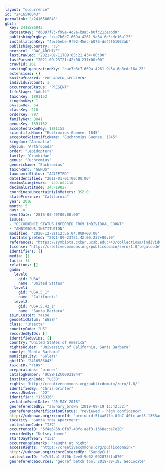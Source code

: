 ```yaml
---
layout: "occurrence"
id: "2416586043"
permalink: "/2416586043"
gbif:
  key: 2416586043
  datasetKey: "d6097f75-f99e-4c2a-b8a5-b0fc213ecbd0"
  publishingOrgKey: "cae7b6c7-669a-4261-9a34-6e8cdc16a125"
  installationKey: "4ec55ebe-9f92-45ec-b076-dd45f61003ab"
  publishingCountry: "US"
  protocol: "DWC_ARCHIVE"
  lastCrawled: "2021-09-11T09:05:22.434+00:00"
  lastParsed: "2021-09-23T21:42:00.237+00:00"
  crawlId: 161
  hostingOrganizationKey: "cae7b6c7-669a-4261-9a34-6e8cdc16a125"
  extensions: {}
  basisOfRecord: "PRESERVED_SPECIMEN"
  individualCount: 1
  occurrenceStatus: "PRESENT"
  lifeStage: "Adult"
  taxonKey: 1891152
  kingdomKey: 1
  phylumKey: 54
  classKey: 216
  orderKey: 797
  familyKey: 8841
  genusKey: 1891152
  acceptedTaxonKey: 1891152
  scientificName: "Euchromius Guenee, 1845"
  acceptedScientificName: "Euchromius Guenee, 1845"
  kingdom: "Animalia"
  phylum: "Arthropoda"
  order: "Lepidoptera"
  family: "Crambidae"
  genus: "Euchromius"
  genericName: "Euchromius"
  taxonRank: "GENUS"
  taxonomicStatus: "ACCEPTED"
  dateIdentified: "2018-01-01T00:00:00"
  decimalLongitude: -119.862116
  decimalLatitude: 34.419827
  coordinateUncertaintyInMeters: 392.0
  stateProvince: "California"
  year: 2016
  month: 5
  day: 10
  eventDate: "2016-05-10T00:00:00"
  issues:
  - "OCCURRENCE_STATUS_INFERRED_FROM_INDIVIDUAL_COUNT"
  - "AMBIGUOUS_INSTITUTION"
  modified: "2020-12-28T12:56:04.000+00:00"
  lastInterpreted: "2021-09-23T21:42:00.237+00:00"
  references: "https://symbiota.ccber.ucsb.edu:443/collections/individual/index.php?occid=135326"
  license: "http://creativecommons.org/publicdomain/zero/1.0/legalcode"
  identifiers: []
  media: []
  facts: []
  relations: []
  gadm:
    level0:
      gid: "USA"
      name: "United States"
    level1:
      gid: "USA.5_1"
      name: "California"
    level2:
      gid: "USA.5.42_1"
      name: "Santa Barbara"
  isInCluster: false
  geodeticDatum: "WGS84"
  class: "Insecta"
  countryCode: "US"
  recordedByIDs: []
  identifiedByIDs: []
  country: "United States of America"
  rightsHolder: "University of California, Santa Barbara"
  county: "Santa Barbara"
  municipality: "Goleta"
  gbifID: "2416586043"
  taxonID: "7195"
  preparations: "pinned"
  catalogNumber: "UCSB-IZC00031844"
  institutionCode: "UCSB"
  rights: "http://creativecommons.org/publicdomain/zero/1.0/"
  identifiedBy: "Chris Grinter"
  recordNumber: "55"
  identifier: "135326"
  verbatimEventDate: "10 MAY 2016"
  georeferencedBy: "zachary_brown (2019-09-19 15:42:32)"
  georeferenceVerificationStatus: "reviewed - high confidence"
  http://unknown.org/recordId: "urn:uuid:5f4a676b-0fb7-40fc-aef3-1368acde7e20"
  locality: "Santa Ynez Apartment"
  collectionCode: "IZC"
  occurrenceID: "5f4a676b-0fb7-40fc-aef3-1368acde7e20"
  recordedBy: "Kelsey Lomen"
  startDayOfYear: "131"
  occurrenceRemarks: "caught at night"
  accessRights: "https://creativecommons.org/publicdomain/"
  http://unknown.org/recordEnteredBy: "SandyCui"
  collectionID: "e7c51ab1-870b-4ee8-9d62-092875ffa870"
  georeferenceSources: "georef batch tool 2019-09-19; GeoLocate"
---
```

